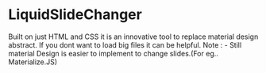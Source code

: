 # LiquidSlideChanger
Built on just HTML and CSS it is an innovative tool to replace material design abstract. If you dont want to load big files it can be helpful.
Note : - Still material Design is easier to implement to change slides.(For eg.. Materialize.JS)
